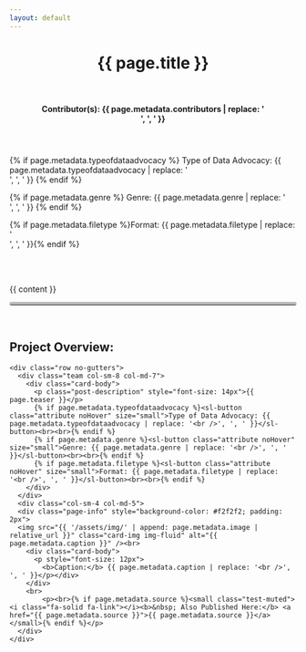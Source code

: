 ```yaml
---
layout: default
---
```


<style>
  hr.rounded {
  border-top: 5px solid #bbb;
  border-radius: 5px;
}

  sl-button.attribute::part(base) {
    border-radius: 0;
    background-color: #BF0A30;
    color: white;
  }
  
  sl-button.attribute::part(base):hover {
    transform: scale(0) rotate(0deg);
  }

 .noHover{
    pointer-events: none;
 }
  
</style>

<div class="page">
  <header class="page-header">
    <h1 class="page-title">{{ page.title }}</h1><br>
    <h4><b>Contributor(s):</b> {{ page.metadata.contributors | replace: '<br />', ', ' }}</h4>
  </header>

{% if page.metadata.typeofdataadvocacy %}
<sl-button class="attribute noHover">Type of Data Advocacy: {{ page.metadata.typeofdataadvocacy | replace: '<br />', ', ' }}</sl-button>
{% endif %}

{% if page.metadata.genre %}
<sl-button class="attribute noHover">Genre: {{ page.metadata.genre | replace: '<br />', ', ' }}</sl-button>
{% endif %}

{% if page.metadata.filetype %}<sl-button class="attribute noHover">Format: {{ page.metadata.filetype | replace: '<br />', ', ' }}</sl-button>{% endif %}

<br><br>

  <article>{{ content }}</article>

  <hr class="rounded">
  <br>

  <h2>Project Overview:</h2>

    <div class="row no-gutters">
      <div class="team col-sm-8 col-md-7">
        <div class="card-body">
          <p class="post-description" style="font-size: 14px">{{ page.teaser }}</p>
          {% if page.metadata.typeofdataadvocacy %}<sl-button class="attribute noHover" size="small">Type of Data Advocacy: {{ page.metadata.typeofdataadvocacy | replace: '<br />', ', ' }}</sl-button><br><br>{% endif %}
          {% if page.metadata.genre %}<sl-button class="attribute noHover" size="small">Genre: {{ page.metadata.genre | replace: '<br />', ', ' }}</sl-button><br><br>{% endif %}
          {% if page.metadata.filetype %}<sl-button class="attribute noHover" size="small">Format: {{ page.metadata.filetype | replace: '<br />', ', ' }}</sl-button><br><br>{% endif %}
        </div>
      </div>
      <div class="col-sm-4 col-md-5">
      <div class="page-info" style="background-color: #f2f2f2; padding: 2px">
      <img src="{{ '/assets/img/' | append: page.metadata.image | relative_url }}" class="card-img img-fluid" alt="{{ page.metadata.caption }}" /><br>
        <div class="card-body">
          <p style="font-size: 12px">
            <b>Caption:</b> {{ page.metadata.caption | replace: '<br />', ', ' }}</p></div>
        </div>
        <br>
            <p><br>{% if page.metadata.source %}<small class="test-muted"><i class="fa-solid fa-link"></i><b>&nbsp; Also Published Here:</b> <a href="{{ page.metadata.source }}">{{ page.metadata.source }}</a></small>{% endif %}</p>
      </div>
    </div>
    
</div>
